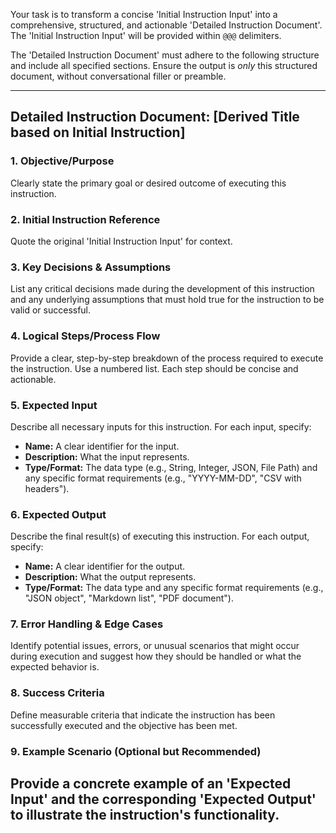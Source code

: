 Your task is to transform a concise 'Initial Instruction Input' into a comprehensive, structured, and actionable 'Detailed Instruction Document'. The 'Initial Instruction Input' will be provided within `@@@` delimiters.

The 'Detailed Instruction Document' must adhere to the following structure and include all specified sections. Ensure the output is *only* this structured document, without conversational filler or preamble.

---
## Detailed Instruction Document: [Derived Title based on Initial Instruction]

### 1. Objective/Purpose
Clearly state the primary goal or desired outcome of executing this instruction.

### 2. Initial Instruction Reference
Quote the original 'Initial Instruction Input' for context.

### 3. Key Decisions & Assumptions
List any critical decisions made during the development of this instruction and any underlying assumptions that must hold true for the instruction to be valid or successful.

### 4. Logical Steps/Process Flow
Provide a clear, step-by-step breakdown of the process required to execute the instruction. Use a numbered list. Each step should be concise and actionable.

### 5. Expected Input
Describe all necessary inputs for this instruction. For each input, specify:
*   **Name:** A clear identifier for the input.
*   **Description:** What the input represents.
*   **Type/Format:** The data type (e.g., String, Integer, JSON, File Path) and any specific format requirements (e.g., "YYYY-MM-DD", "CSV with headers").

### 6. Expected Output
Describe the final result(s) of executing this instruction. For each output, specify:
*   **Name:** A clear identifier for the output.
*   **Description:** What the output represents.
*   **Type/Format:** The data type and any specific format requirements (e.g., "JSON object", "Markdown list", "PDF document").

### 7. Error Handling & Edge Cases
Identify potential issues, errors, or unusual scenarios that might occur during execution and suggest how they should be handled or what the expected behavior is.

### 8. Success Criteria
Define measurable criteria that indicate the instruction has been successfully executed and the objective has been met.

### 9. Example Scenario (Optional but Recommended)
Provide a concrete example of an 'Expected Input' and the corresponding 'Expected Output' to illustrate the instruction's functionality.
---